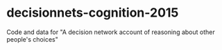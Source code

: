 # decisionnets-cognition-2015
Code and data for "A decision network account of reasoning about other people's choices"

